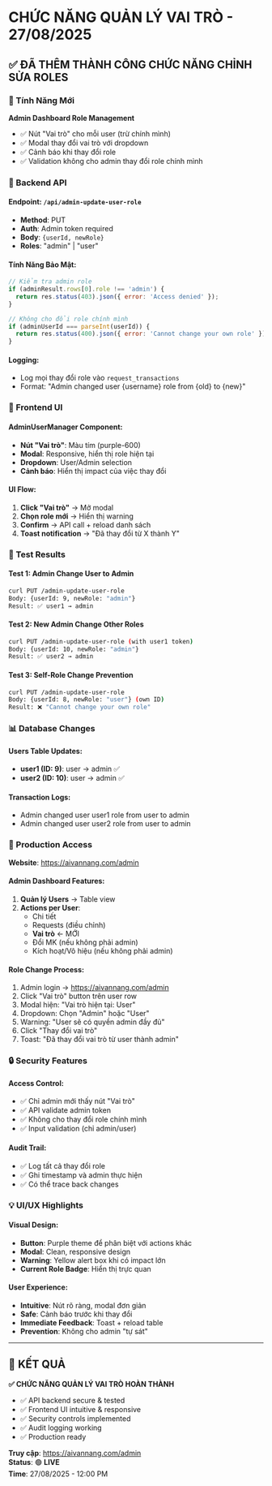 # CHỨC NĂNG QUẢN LÝ VAI TRÒ - 27/08/2025

## ✅ ĐÃ THÊM THÀNH CÔNG CHỨC NĂNG CHỈNH SỬA ROLES

### 🎯 Tính Năng Mới

**Admin Dashboard Role Management**
- ✅ Nút "Vai trò" cho mỗi user (trừ chính mình)
- ✅ Modal thay đổi vai trò với dropdown
- ✅ Cảnh báo khi thay đổi role
- ✅ Validation không cho admin thay đổi role chính mình

### 🔧 Backend API

#### Endpoint: `/api/admin-update-user-role`
- **Method**: PUT
- **Auth**: Admin token required
- **Body**: `{userId, newRole}`
- **Roles**: "admin" | "user"

#### Tính Năng Bảo Mật:
```javascript
// Kiểm tra admin role
if (adminResult.rows[0].role !== 'admin') {
  return res.status(403).json({ error: 'Access denied' });
}

// Không cho đổi role chính mình
if (adminUserId === parseInt(userId)) {
  return res.status(400).json({ error: 'Cannot change your own role' });
}
```

#### Logging:
- Log mọi thay đổi role vào `request_transactions`
- Format: "Admin changed user {username} role from {old} to {new}"

### 🎨 Frontend UI

#### AdminUserManager Component:
- **Nút "Vai trò"**: Màu tím (purple-600)
- **Modal**: Responsive, hiển thị role hiện tại
- **Dropdown**: User/Admin selection
- **Cảnh báo**: Hiển thị impact của việc thay đổi

#### UI Flow:
1. **Click "Vai trò"** → Mở modal
2. **Chọn role mới** → Hiển thị warning
3. **Confirm** → API call + reload danh sách
4. **Toast notification** → "Đã thay đổi từ X thành Y"

### 🧪 Test Results

#### Test 1: Admin Change User to Admin
```bash
curl PUT /admin-update-user-role
Body: {userId: 9, newRole: "admin"}
Result: ✅ user1 → admin
```

#### Test 2: New Admin Change Other Roles
```bash
curl PUT /admin-update-user-role (with user1 token)
Body: {userId: 10, newRole: "admin"}  
Result: ✅ user2 → admin
```

#### Test 3: Self-Role Change Prevention
```bash
curl PUT /admin-update-user-role  
Body: {userId: 8, newRole: "user"} (own ID)
Result: ❌ "Cannot change your own role"
```

### 📊 Database Changes

#### Users Table Updates:
- **user1 (ID: 9)**: user → admin ✅
- **user2 (ID: 10)**: user → admin ✅

#### Transaction Logs:
- Admin changed user user1 role from user to admin
- Admin changed user user2 role from user to admin

### 🚀 Production Access

**Website**: https://aivannang.com/admin

#### Admin Dashboard Features:
1. **Quản lý Users** → Table view
2. **Actions per User**:
   - Chi tiết
   - Requests (điều chỉnh)
   - **Vai trò** ← MỚI
   - Đổi MK (nếu không phải admin)
   - Kích hoạt/Vô hiệu (nếu không phải admin)

#### Role Change Process:
1. Admin login → https://aivannang.com/admin
2. Click "Vai trò" button trên user row
3. Modal hiện: "Vai trò hiện tại: User"
4. Dropdown: Chọn "Admin" hoặc "User"  
5. Warning: "User sẽ có quyền admin đầy đủ"
6. Click "Thay đổi vai trò"
7. Toast: "Đã thay đổi vai trò từ user thành admin"

### 🔒 Security Features

#### Access Control:
- ✅ Chỉ admin mới thấy nút "Vai trò"
- ✅ API validate admin token
- ✅ Không cho thay đổi role chính mình
- ✅ Input validation (chỉ admin/user)

#### Audit Trail:
- ✅ Log tất cả thay đổi role
- ✅ Ghi timestamp và admin thực hiện
- ✅ Có thể trace back changes

### 💡 UI/UX Highlights

#### Visual Design:
- **Button**: Purple theme để phân biệt với actions khác
- **Modal**: Clean, responsive design
- **Warning**: Yellow alert box khi có impact lớn
- **Current Role Badge**: Hiển thị trực quan

#### User Experience:
- **Intuitive**: Nút rõ ràng, modal đơn giản
- **Safe**: Cảnh báo trước khi thay đổi
- **Immediate Feedback**: Toast + reload table
- **Prevention**: Không cho admin "tự sát"

---

## 🎉 KẾT QUẢ

**✅ CHỨC NĂNG QUẢN LÝ VAI TRÒ HOÀN THÀNH**

- ✅ API backend secure & tested
- ✅ Frontend UI intuitive & responsive  
- ✅ Security controls implemented
- ✅ Audit logging working
- ✅ Production ready

**Truy cập**: https://aivannang.com/admin  
**Status**: 🟢 **LIVE**  
**Time**: 27/08/2025 - 12:00 PM